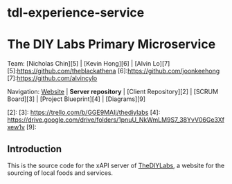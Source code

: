 # tdl-experience-service

The DIY Labs Primary Microservice 
========================================================================

Team: [Nicholas Chin][5] | [Kevin Hong][6] | [Alvin Lo][7]
[5]:https://github.com/theblackathena
[6]:https://github.com/joonkeehong
[7]:https://github.com/alvincylo

Navigation: [Website][1] | **Server repository** | [Client Repository][2] | [SCRUM Board][3] | [Project Blueprint][4] | [Diagrams][9]

  [1]: https://thediylabs.com
  [2]: 
  [3]: https://trello.com/b/GGE9MAIj/thediylabs
  [4]: https://drive.google.com/drive/folders/1pnuU_NkWmLM9S7_38YvV06Ge3Xfxew1v
  [9]:


Introduction
------------------------------------------------------------------------

This is the source code for the xAPI server of [TheDIYLabs][8], a website for the sourcing of local foods and services. 

  [8]: https://thediylabs.com


